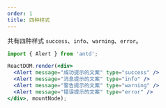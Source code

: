```yaml
---
order: 1
title: 四种样式
---
```


共有四种样式 `success`、`info`、`warning`、`error`。

````jsx
import { Alert } from 'antd';

ReactDOM.render(<div>
  <Alert message="成功提示的文案" type="success" />
  <Alert message="消息提示的文案" type="info" />
  <Alert message="警告提示的文案" type="warning" />
  <Alert message="错误提示的文案" type="error" />
</div>, mountNode);
````

